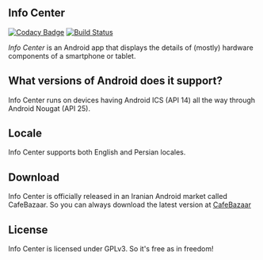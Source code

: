 ## Info Center

[![Codacy Badge](https://api.codacy.com/project/badge/Grade/59b83a8b9a4640e8a035fa10d91d8fde)](https://www.codacy.com/app/MasoodFallahpoor/InfoCenter?utm_source=github.com&utm_medium=referral&utm_content=MasoodFallahpoor/InfoCenter&utm_campaign=badger) [![Build Status](https://travis-ci.org/MasoodFallahpoor/InfoCenter.svg?branch=master)](https://travis-ci.org/MasoodFallahpoor/InfoCenter)

*Info Center* is an Android app that displays the details of (mostly) hardware components of a smartphone or tablet.

## What versions of Android does it support?
Info Center runs on devices having Android ICS (API 14) all the way through Android Nougat (API 25).

## Locale
Info Center supports both English and Persian locales.

## Download
Info Center is officially released in an Iranian Android market called CafeBazaar. So you can always download the latest
version at [CafeBazaar](http://cafebazaar.ir/app/com.fallahpoor.infocenter)

## License
Info Center is licensed under GPLv3. So it's free as in freedom!